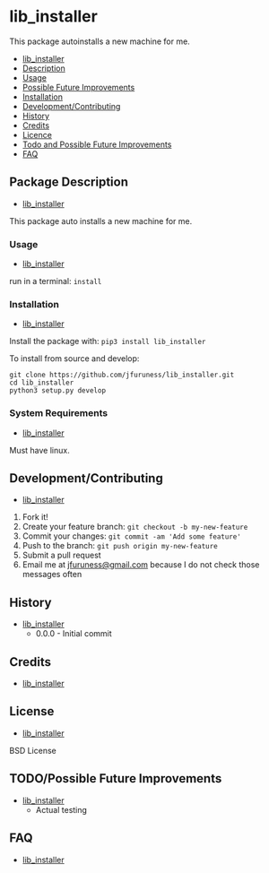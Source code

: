# lib\_installer

This package autoinstalls a new machine for me.


* [lib\_installer](#lib\_installer)
* [Description](#package-description)
* [Usage](#usage)
* [Possible Future Improvements](#possible-future-improvements)
* [Installation](#installation)
* [Development/Contributing](#developmentcontributing)
* [History](#history)
* [Credits](#credits)
* [Licence](#licence)
* [Todo and Possible Future Improvements](#todopossible-future-improvements)
* [FAQ](#faq)


## Package Description
* [lib\_installer](#lib\_installer)

This package auto installs a new machine for me.

### Usage
* [lib\_installer](#lib\_installer)

run in a terminal: ```install```

### Installation
* [lib\_installer](#lib\_installer)

Install the package with:
```pip3 install lib_installer```

To install from source and develop:
```
git clone https://github.com/jfuruness/lib_installer.git
cd lib_installer
python3 setup.py develop
```

### System Requirements
* [lib\_installer](#lib\_installer)

Must have linux.

## Development/Contributing
* [lib\_installer](#lib\_installer)

1. Fork it!
2. Create your feature branch: `git checkout -b my-new-feature`
3. Commit your changes: `git commit -am 'Add some feature'`
4. Push to the branch: `git push origin my-new-feature`
5. Submit a pull request
6. Email me at jfuruness@gmail.com because I do not check those messages often

## History
* [lib\_installer](#lib\_installer)
   * 0.0.0 - Initial commit

## Credits
* [lib\_installer](#lib\_installer)


## License
* [lib\_installer](#lib\_installer)

BSD License

## TODO/Possible Future Improvements
* [lib\_installer](#lib\_installer)
    * Actual testing

## FAQ
* [lib\_installer](#lib\_installer)

